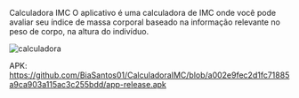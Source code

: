 Calculadora IMC
O aplicativo é uma calculadora de IMC onde você pode avaliar seu índice de massa corporal baseado na informação relevante no peso de corpo, na altura do indivíduo.

![calculadora](https://github.com/BiaSantos01/CalculadoraIMC/assets/133895171/48d6f88f-faad-41f9-a88b-7bdc29b0ae77)

APK: https://github.com/BiaSantos01/CalculadoraIMC/blob/a002e9fec2d1fc71885a9ca903a115ac3c255bdd/app-release.apk
